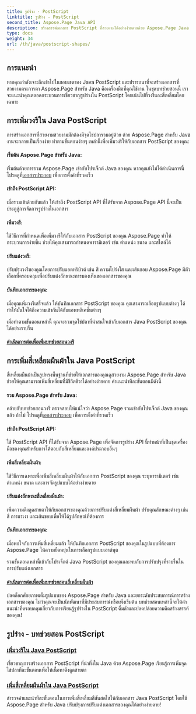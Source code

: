 ```yaml
---
title: รูปร่าง - PostScript
linktitle: รูปร่าง - PostScript
second_title: Aspose.Page Java API
description: สร้างสรรค์เอกสาร PostScript ที่สวยงามได้อย่างง่ายดายด้วย Aspose.Page Java เจาะลึกบทช่วยสอนเกี่ยวกับการเพิ่มวงรีและสี่เหลี่ยมเพื่อสร้างเนื้อหาที่ดึงดูดสายตา
type: docs
weight: 34
url: /th/java/postscript-shapes/
---
```


## การแนะนำ

หากคุณกำลังเจาะลึกเข้าไปในขอบเขตของ Java PostScript และปรารถนาที่จะสร้างเอกสารที่สวยงามตระการตา Aspose.Page สำหรับ Java คือเครื่องมือที่คุณใช้งาน ในชุดบทช่วยสอนนี้ เราจะแนะนำคุณตลอดกระบวนการเชี่ยวชาญรูปร่างใน PostScript โดยเน้นไปที่วงรีและสี่เหลี่ยมโดยเฉพาะ

## การเพิ่มวงรีใน Java PostScript

การสร้างเอกสารที่สวยงามสวยงามมักต้องมีจุดไข่ปลารวมอยู่ด้วย ด้วย Aspose.Page สำหรับ Java งานจะกลายเป็นเรื่องง่าย ทำตามขั้นตอนง่ายๆ เหล่านี้เพื่อเพิ่มวงรีให้กับเอกสาร PostScript ของคุณ:

#### เริ่มต้น Aspose.Page สำหรับ Java:

 เริ่มต้นด้วยการรวม Aspose.Page เข้ากับโปรเจ็กต์ Java ของคุณ หากคุณยังไม่ได้ดำเนินการนี้ โปรดดูที่[เอกสารประกอบ](https://reference.aspose.com/page/java/) เพื่อการตั้งค่าที่รวดเร็ว

#### เข้าถึง PostScript API:
เมื่อรวมเข้าด้วยกันแล้ว ให้เข้าถึง PostScript API ที่ได้รับจาก Aspose.Page API นี้จะเป็นประตูสู่การจัดการรูปร่างในเอกสาร

#### เพิ่มวงรี:
ใช้วิธีการที่กำหนดเพื่อเพิ่มวงรีให้กับเอกสาร PostScript ของคุณ Aspose.Page ทำให้กระบวนการง่ายขึ้น ช่วยให้คุณสามารถกำหนดพารามิเตอร์ เช่น ตำแหน่ง ขนาด และสไตล์ได้

#### ปรับแต่งวงรี:
ปรับปรุงวงรีของคุณโดยการปรับแอตทริบิวต์ เช่น สี ความโปร่งใส และเส้นขอบ Aspose.Page มีตัวเลือกที่ครอบคลุมเพื่อปรับแต่งลักษณะการมองเห็นของเอกสารของคุณ

#### บันทึกเอกสารของคุณ:
เมื่อคุณเพิ่มวงรีเสร็จแล้ว ให้บันทึกเอกสาร PostScript ของคุณ คุณสามารถเลือกรูปแบบต่างๆ ได้ ทำให้มั่นใจได้ถึงความเข้ากันได้กับแอพพลิเคชั่นต่างๆ

เมื่อทำตามขั้นตอนเหล่านี้ คุณจะรวมจุดไข่ปลาที่น่าสนใจเข้ากับเอกสาร Java PostScript ของคุณได้อย่างราบรื่น

#### [ดำเนินการต่อเพื่อเพิ่มบทช่วยสอนวงรี](./add-ellipse/)

## การเพิ่มสี่เหลี่ยมผืนผ้าใน Java PostScript

สี่เหลี่ยมผืนผ้าเป็นรูปทรงพื้นฐานที่ช่วยให้เอกสารของคุณดูสวยงาม Aspose.Page สำหรับ Java ช่วยให้คุณสามารถเพิ่มสี่เหลี่ยมที่มีชีวิตชีวาได้อย่างง่ายดาย คำแนะนำทีละขั้นตอนมีดังนี้

#### รวม Aspose.Page สำหรับ Java:
 คล้ายกับบทช่วยสอนวงรี ตรวจสอบให้แน่ใจว่า Aspose.Page รวมเข้ากับโปรเจ็กต์ Java ของคุณแล้ว ถ้าไม่ โปรดดูที่[เอกสารประกอบ](https://reference.aspose.com/page/java/) เพื่อการตั้งค่าที่รวดเร็ว

#### เข้าถึง PostScript API:
ใช้ PostScript API ที่ได้รับจาก Aspose.Page เพื่อจัดการรูปร่าง API นี้ทำหน้าที่เป็นชุดเครื่องมือของคุณสำหรับการโต้ตอบกับสี่เหลี่ยมและองค์ประกอบอื่นๆ

#### เพิ่มสี่เหลี่ยมผืนผ้า:
ใช้วิธีการเฉพาะเพื่อเพิ่มสี่เหลี่ยมผืนผ้าให้กับเอกสาร PostScript ของคุณ ระบุพารามิเตอร์ เช่น ตำแหน่ง ขนาด และการจัดรูปแบบได้อย่างง่ายดาย

#### ปรับแต่งลักษณะสี่เหลี่ยมผืนผ้า:
เพิ่มความดึงดูดสายตาให้กับเอกสารของคุณด้วยการปรับแต่งสี่เหลี่ยมผืนผ้า ปรับคุณลักษณะต่างๆ เช่น สี การแรเงา และเส้นขอบเพื่อให้ได้รูปลักษณ์ที่ต้องการ

#### บันทึกเอกสารของคุณ:
เมื่อพอใจกับการเพิ่มสี่เหลี่ยมแล้ว ให้บันทึกเอกสาร PostScript ของคุณในรูปแบบที่ต้องการ Aspose.Page ให้ความยืดหยุ่นในการเลือกรูปแบบเอาต์พุต

รวมขั้นตอนเหล่านี้เข้ากับโปรเจ็กต์ Java PostScript ของคุณและพบกับการปรับปรุงที่ราบรื่นในการปรับแต่งเอกสาร

#### [ดำเนินการต่อเพื่อเพิ่มบทช่วยสอนสี่เหลี่ยมผืนผ้า](./add-rectangle/)

ปลดล็อกศักยภาพเต็มรูปแบบของ Aspose.Page สำหรับ Java และยกระดับประสบการณ์การสร้างเอกสารของคุณ ไม่ว่าคุณจะเป็นนักพัฒนาที่มีประสบการณ์หรือเพิ่งเริ่มต้น บทช่วยสอนเหล่านี้จะให้คำแนะนำที่ครอบคลุมเกี่ยวกับการเรียนรู้รูปร่างใน PostScript ดื่มด่ำและปลดปล่อยความคิดสร้างสรรค์ของคุณ!
## รูปร่าง - บทช่วยสอน PostScript
### [เพิ่มวงรีใน Java PostScript](./add-ellipse/)
เชี่ยวชาญการสร้างเอกสาร PostScript ที่น่าทึ่งใน Java ด้วย Aspose.Page เรียนรู้การเพิ่มจุดไข่ปลาทีละขั้นตอนเพื่อให้เนื้อหาดึงดูดสายตา
### [เพิ่มสี่เหลี่ยมผืนผ้าใน Java PostScript](./add-rectangle/)
สำรวจคำแนะนำทีละขั้นตอนในการเพิ่มสี่เหลี่ยมสีสันสดใสให้กับเอกสาร Java PostScript โดยใช้ Aspose.Page สำหรับ Java ปรับปรุงการปรับแต่งเอกสารของคุณได้อย่างง่ายดาย!